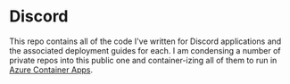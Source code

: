 # Discord
This repo contains all of the code I've written for Discord applications and the associated deployment guides for each. I am condensing a number of private repos into this public one and container-izing all of them to run in [Azure Container Apps](https://azure.microsoft.com/en-us/products/container-apps/). 
